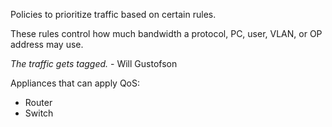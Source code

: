 Policies to prioritize traffic based on certain rules.

These rules control how much bandwidth a protocol, PC, user, VLAN, or OP address may use.

_The traffic gets tagged._ - Will Gustofson

Appliances that can apply QoS:
 - Router
 - Switch
